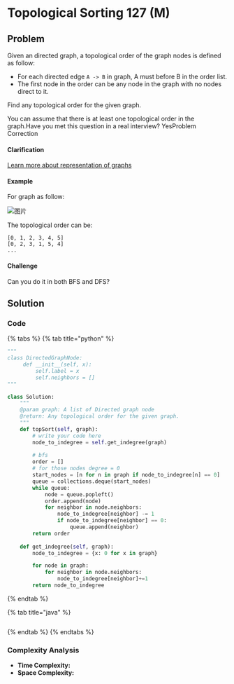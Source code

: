 # Topological Sorting 127 \(M\)

## Problem

Given an directed graph, a topological order of the graph nodes is defined as follow:

* For each directed edge `A -> B` in graph, A must before B in the order list.
* The first node in the order can be any node in the graph with no nodes direct to it.

Find any topological order for the given graph.

You can assume that there is at least one topological order in the graph.Have you met this question in a real interview?  YesProblem Correction

#### Clarification

[Learn more about representation of graphs](http://www.lintcode.com/help/graph)

#### Example

For graph as follow:

![&#x56FE;&#x7247;](https://media-cdn.jiuzhang.com/markdown/images/8/6/91cf07d2-b7ea-11e9-bb77-0242ac110002.jpg)

The topological order can be:

```text
[0, 1, 2, 3, 4, 5]
[0, 2, 3, 1, 5, 4]
...
```

#### Challenge

Can you do it in both BFS and DFS?

## Solution

### Code

{% tabs %}
{% tab title="python" %}
```python
"""
class DirectedGraphNode:
     def __init__(self, x):
         self.label = x
         self.neighbors = []
"""

class Solution:
    """
    @param graph: A list of Directed graph node
    @return: Any topological order for the given graph.
    """
    def topSort(self, graph):
        # write your code here
        node_to_indegree = self.get_indegree(graph)
        
        # bfs
        order = []
        # for those nodes degree = 0
        start_nodes = [n for n in graph if node_to_indegree[n] == 0]
        queue = collections.deque(start_nodes)
        while queue:
            node = queue.popleft()
            order.append(node)
            for neighbor in node.neighbors:
                node_to_indegree[neighbor] -= 1
                if node_to_indegree[neighbor] == 0:
                    queue.append(neighbor)
        return order
    
    def get_indegree(self, graph):
        node_to_indegree = {x: 0 for x in graph}

        for node in graph:
            for neighbor in node.neighbors:
                node_to_indegree[neighbor]+=1
        return node_to_indegree
```
{% endtab %}

{% tab title="java" %}
```

```
{% endtab %}
{% endtabs %}

### Complexity Analysis

* **Time Complexity:**
* **Space Complexity:**

